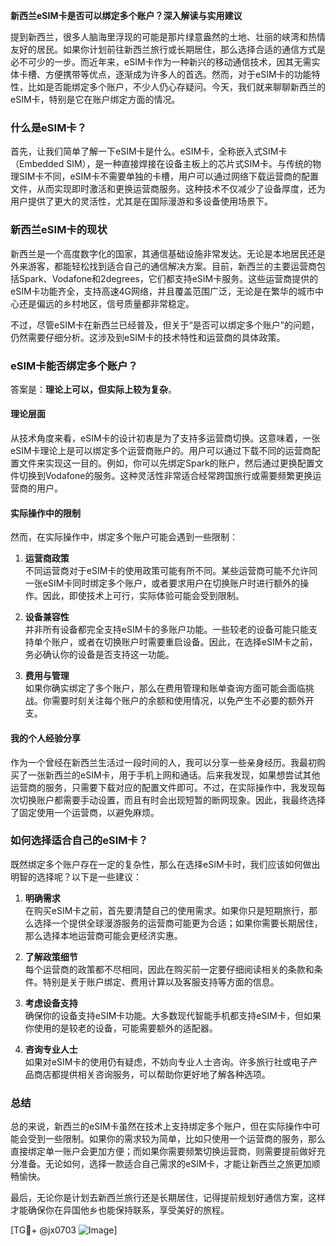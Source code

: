 **新西兰eSIM卡是否可以绑定多个账户？深入解读与实用建议**

提到新西兰，很多人脑海里浮现的可能是那片绿意盎然的土地、壮丽的峡湾和热情友好的居民。如果你计划前往新西兰旅行或长期居住，那么选择合适的通信方式是必不可少的一步。而近年来，eSIM卡作为一种新兴的移动通信技术，因其无需实体卡槽、方便携带等优点，逐渐成为许多人的首选。然而，对于eSIM卡的功能特性，比如是否能绑定多个账户，不少人仍心存疑问。今天，我们就来聊聊新西兰的eSIM卡，特别是它在账户绑定方面的情况。

### 什么是eSIM卡？

首先，让我们简单了解一下eSIM卡是什么。eSIM卡，全称嵌入式SIM卡（Embedded SIM），是一种直接焊接在设备主板上的芯片式SIM卡。与传统的物理SIM卡不同，eSIM卡不需要单独的卡槽，用户可以通过网络下载运营商的配置文件，从而实现即时激活和更换运营商服务。这种技术不仅减少了设备厚度，还为用户提供了更大的灵活性，尤其是在国际漫游和多设备使用场景下。

### 新西兰eSIM卡的现状

新西兰是一个高度数字化的国家，其通信基础设施非常发达。无论是本地居民还是外来游客，都能轻松找到适合自己的通信解决方案。目前，新西兰的主要运营商包括Spark、Vodafone和2degrees，它们都支持eSIM卡服务。这些运营商提供的eSIM卡功能齐全，支持高速4G网络，并且覆盖范围广泛，无论是在繁华的城市中心还是偏远的乡村地区，信号质量都非常稳定。

不过，尽管eSIM卡在新西兰已经普及，但关于“是否可以绑定多个账户”的问题，仍然需要仔细分析。这涉及到eSIM卡的技术特性和运营商的具体政策。

### eSIM卡能否绑定多个账户？

答案是：**理论上可以，但实际上较为复杂**。

#### 理论层面

从技术角度来看，eSIM卡的设计初衷是为了支持多运营商切换。这意味着，一张eSIM卡理论上是可以绑定多个运营商账户的。用户可以通过下载不同的运营商配置文件来实现这一目的。例如，你可以先绑定Spark的账户，然后通过更换配置文件切换到Vodafone的服务。这种灵活性非常适合经常跨国旅行或需要频繁更换运营商的用户。

#### 实际操作中的限制

然而，在实际操作中，绑定多个账户可能会遇到一些限制：

1. **运营商政策**  
   不同运营商对于eSIM卡的使用政策可能有所不同。某些运营商可能不允许同一张eSIM卡同时绑定多个账户，或者要求用户在切换账户时进行额外的操作。因此，即使技术上可行，实际体验可能会受到限制。

2. **设备兼容性**  
   并非所有设备都完全支持eSIM卡的多账户功能。一些较老的设备可能只能支持单个账户，或者在切换账户时需要重启设备。因此，在选择eSIM卡之前，务必确认你的设备是否支持这一功能。

3. **费用与管理**  
   如果你确实绑定了多个账户，那么在费用管理和账单查询方面可能会面临挑战。你需要时刻关注每个账户的余额和使用情况，以免产生不必要的额外开支。

#### 我的个人经验分享

作为一个曾经在新西兰生活过一段时间的人，我可以分享一些亲身经历。我最初购买了一张新西兰的eSIM卡，用于手机上网和通话。后来我发现，如果想尝试其他运营商的服务，只需要下载对应的配置文件即可。不过，在实际操作中，我发现每次切换账户都需要手动设置，而且有时会出现短暂的断网现象。因此，我最终选择了固定使用一个运营商，以避免麻烦。

### 如何选择适合自己的eSIM卡？

既然绑定多个账户存在一定的复杂性，那么在选择eSIM卡时，我们应该如何做出明智的选择呢？以下是一些建议：

1. **明确需求**  
   在购买eSIM卡之前，首先要清楚自己的使用需求。如果你只是短期旅行，那么选择一个提供全球漫游服务的运营商可能更为合适；如果你需要长期居住，那么选择本地运营商可能会更经济实惠。

2. **了解政策细节**  
   每个运营商的政策都不尽相同，因此在购买前一定要仔细阅读相关的条款和条件。特别是关于账户绑定、费用计算以及客服支持等方面的信息。

3. **考虑设备支持**  
   确保你的设备支持eSIM卡功能。大多数现代智能手机都支持eSIM卡，但如果你使用的是较老的设备，可能需要额外的适配器。

4. **咨询专业人士**  
   如果对eSIM卡的使用仍有疑虑，不妨向专业人士咨询。许多旅行社或电子产品商店都提供相关咨询服务，可以帮助你更好地了解各种选项。

### 总结

总的来说，新西兰的eSIM卡虽然在技术上支持绑定多个账户，但在实际操作中可能会受到一些限制。如果你的需求较为简单，比如只使用一个运营商的服务，那么直接绑定单一账户会更加方便；而如果你需要频繁切换运营商，则需要提前做好充分准备。无论如何，选择一款适合自己需求的eSIM卡，才能让新西兰之旅更加顺畅愉快。

最后，无论你是计划去新西兰旅行还是长期居住，记得提前规划好通信方案，这样才能确保你在异国他乡也能保持联系，享受美好的旅程。  

[TG💪+ @jx0703 ![Image](https://github.com/user-attachments/assets/dbca1d08-cadb-493c-b0ec-ad6f7a83f270)]